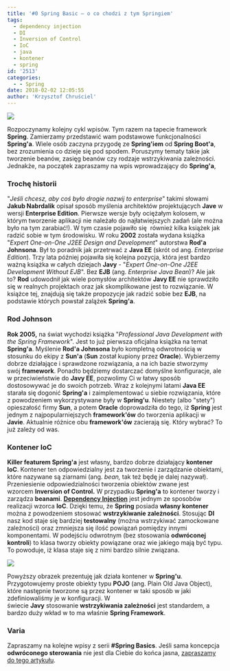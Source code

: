 ```yaml
---
title: '#0 Spring Basic – o co chodzi z tym Springiem'
tags:
  - dependency injection
  - DI
  - Inversion of Control
  - IoC
  - java
  - kontener
  - spring
id: '2513'
categories:
  - - Spring
date: 2018-02-02 12:05:55
author: 'Krzysztof Chruściel'
---
```


![](https://codecouple.pl/wp-content/uploads/2018/02/spring-by-pivotal.png)

Rozpoczynamy kolejny cykl wpisów. Tym razem na tapecie framework **Spring**. Zamierzamy przedstawić wam podstawowe funkcjonalności **Spring'a**. Wiele osób zaczyna przygodę ze **Spring'iem** od **Spring Boot'a**, bez zrozumienia co dzieje się pod spodem. Poruszymy tematy takie jak tworzenie beanów, zasięg beanów czy rodzaje wstrzykiwania zależności. Jednakże, na początek zapraszamy na wpis wprowadzający do **Spring'a**,
<!-- more -->
### Trochę historii

"_Jeśli chcesz, aby coś było drogie nazwij to enterprise_" takimi słowami **Jakub Nabrdalik** opisał sposób myślenia architektów projektujących **Jave** w wersji **Enterprise Edition**. Pierwsze wersje były ociężałym kolosem, w którym tworzenie aplikacji nie należało do najłatwiejszych zadań (ale można było na tym zarabiać!). W tym czasie pojawiło się  również kilka książek jak radzić sobie w tym środowisku. W roku **2002** została wydana książka "_Expert One-on-One J2EE Design and Development_" autorstwa **Rod'a Johnsona**. Był to poradnik jak przetrwać z **Java EE** (skrót od ang. _Enterprise Edition_). Trzy lata później pojawiła się kolejna pozycja, która jest bardzo ważną książka w całych dziejach **Javy** \- "_Expert One-on-One J2EE Development Without EJB_". Bez **EJB** (ang. _Enterprise Java Bean_)? Ale jak to? **Rod** udowodnił jak wiele pomysłów architektów **Javy EE** nie sprawdziło się w realnych projektach oraz jak skomplikowane jest to rozwiązanie. W książce tej, znajdują się także propozycje jak radzić sobie bez **EJB**, na podstawie których powstał zalążek **Spring'a**.

### Rod Johnson

**Rok 2005,** na świat wychodzi książka "_Professional Java Development with the Spring Framework_". Jest to już pierwsza oficjalna książka na temat **Spring'a**. Myślenie **Rod'a Johnsona** było kompletną odwrotnością w stosunku do ekipy z **Sun'a** (**Sun** został kupiony przez **Oracle**). Wybierzemy dobrze działające i sprawdzone rozwiązania, a na ich bazie stworzymy swój **framework**. Ponadto będziemy dostarczać domyślne konfiguracje, ale w przeciwieństwie do **Javy EE**, pozwolimy Ci w łatwy sposób dostosowywać je do swoich potrzeb. Wraz z kolejnymi latami **Java EE** starała się dogonić **Spring'a** i zaimplementować u siebie rozwiązania, które z powodzeniem wykorzystywane były w **Spring'u**. Niestety (albo "stety") opieszałość firmy **Sun**, a potem **Oracle** doprowadziła do tego, iż **Spring** jest jednym z najpopularniejszych **framework'ów** do tworzenia aplikacji w **Javie**. Aktualnie różnice obu **framework'ów** zacierają się. Który wybrać? To już zależy od was.

### Kontener IoC

**Killer featurem Spring'a** jest własny, bardzo dobrze działający **kontener IoC**. Kontener ten odpowiedzialny jest za tworzenie i zarządzanie obiektami, które nazywane są ziarnami (ang. _bean,_ tak też będę je dalej nazywał). Przeniesienie odpowiedzialności tworzenia obiektów zwane jest wzorcem **Inversion of Control.** W przypadku **Spring'a** to kontener tworzy i zarządza **beanami**. [**Dependency Injection**](http://codecouple.pl/2017/12/29/3-wzorce-projektowe-wstrzykiwanie-zaleznosci/) jest jednym ze sposobów realizacji wzorca **IoC**. Dzięki temu, że **Spring** posiada **własny kontener** można z powodzeniem stosować **wstrzykiwanie zależności**. Stosując **DI** nasz kod staje się bardziej **testowalny** (można wstrzykiwać zamockowane zależności) oraz zmniejsza się ilość powiązań pomiędzy innymi komponentami. W podejściu odwrotnym (bez stosowania **odwróconej kontroli**) to klasa tworzy obiekty powiązane oraz wie jakiego mają być typu. To powoduje, iż klasa staje się z nimi bardzo silnie związana.

![](https://codecouple.pl/wp-content/uploads/2018/02/spring_ioc-1024x634.png)

Powyższy obrazek prezentuję jak działa kontener w **Spring'u**. Przygotowujemy proste obiekty typu **POJO** (ang. Plain Old Java Object), które następnie tworzone są przez kontener w taki sposób w jaki zdefiniowaliśmy je w konfiguracji. W świecie **Javy** stosowanie **wstrzykiwania zależności** jest standardem, a bardzo duży wkład w to ma właśnie **Spring Framework**.

### Varia

Zapraszamy na kolejne wpisy z serii **#Spring Basics**. Jeśli sama koncepcja **odwróconego sterowania** nie jest dla Ciebie do końca jasna, [zapraszamy do tego artykułu](https://codecouple.pl/2017/12/29/3-wzorce-projektowe-wstrzykiwanie-zaleznosci/).